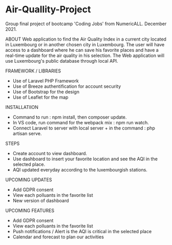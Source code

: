 # Air-Quallity-Project

Group final project of bootcamp 'Coding Jobs' from NumericALL.
December 2021.

ABOUT
Web application to find the Air Quality Index in a current city located in Luxembourg or in another chosen city in Luxembourg. 
The user will have access to a dashboard where he can save his favorite places and have a real-time update for the air quality in his selection.
The Web application will use Luxembourg's public database through local API.

FRAMEWORK / LIBRARIES 
- Use of Laravel PHP Framework
- Use of Breeze authentification for account security
- Use of Bootstrap for the design
- Use of Leaflet for the map

INSTALLATIION
- Command to run : npm install, then composer update.
- In VS code, run command for the webpack mix : npm run watch.
- Connect Laravel to server with local server + in the command : php artisan serve.

STEPS 
- Create account to view dashboard.
- Use dashboard to insert your favorite location and see the AQI in the selected place.
- AQI updated everyday according to the luxembourgish stations.

UPCOMING UPDATES
- Add GDPR consent 
- View each polluants in the favorite list
- New version of dashboard

UPCOMING FEATURES
- Add GDPR consent 
- View each polluants in the favorite list
- Push notifications / Alert is the AQI is critical in the selected place
- Calendar and forecast to plan our activities
